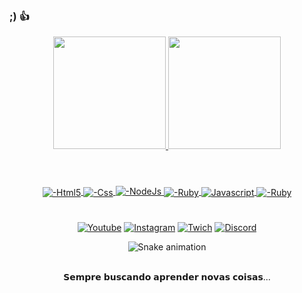 ### ;) 👍

<div align="center">
  <a href="https://github.com/nhzin404">
  <img height="180em" src="https://github-readme-stats.vercel.app/api?username=nhzin404&show_icons=true&theme=tokyonight&include_all_commits=true&count_private=true"/>
  <img height="180em" src="https://github-readme-stats.vercel.app/api/top-langs/?username=nhzin404&layout=compact&langs_count=7&theme=tokyonight"/>

#
<div style="display: inline_block"><br>
  <img align="center" alt="-Html5"src="https://img.shields.io/badge/HTML-239120?style=for-the-badge&logo=html5&logoColor=white"> 
  <img align="center" alt="-Css"src="https://img.shields.io/badge/CSS-239120?&style=for-the-badge&logo=css3&logoColor=white"> 
  <img aling="center" alt="-NodeJs" src="https://img.shields.io/badge/Node.js-43853D?style=for-the-badge&logo=node.js&logoColor=white">
  <img align="center" alt="-Ruby"src="https://img.shields.io/badge/Ruby-CC342D?style=for-the-badge&logo=ruby&logoColor=white">
  <img align="center" alt="Javascript" src="https://img.shields.io/badge/JavaScript-F7DF1E?style=for-the-badge&logo=javascript&logoColor=black">
   <img align="center" alt="-Ruby"src="https://img.shields.io/badge/Shell_Script-121011?style=for-the-badge&logo=gnu-bash&logoColor=white">
</div>

#
[![Youtube](https://img.shields.io/badge/YouTube-FF0000?style=for-the-badge&logo=youtube&logoColor=white)](https://www.youtube.com/channel/UCam-C_J7V2E80bQub3EO2qw)
[![Instagram](https://img.shields.io/badge/Instagram-E4405F?style=for-the-badge&logo=instagram&logoColor=white)](https://instagram.com/nh1x__?igshid=YmMyMTA2M2Y=)
[![Twich](https://img.shields.io/badge/Twitch-9146FF?style=for-the-badge&logo=twitch&logoColor=white)](https://www.twitch.tv/nhzin085)
[![Discord](https://img.shields.io/badge/Discord-7289DA?style=for-the-badge&logo=discord&logoColor=white)](discordapp.com/users/367633466382352384)

 ![Snake animation](https://github.com/Nhzin404/Nhzin404/blob/output/github-contribution-grid-snake.svg)
    
<div><br/>
𝗦𝗲𝗺𝗽𝗿𝗲 𝗯𝘂𝘀𝗰𝗮𝗻𝗱𝗼 𝗮𝗽𝗿𝗲𝗻𝗱𝗲𝗿 𝗻𝗼𝘃𝗮𝘀 𝗰𝗼𝗶𝘀𝗮𝘀...
